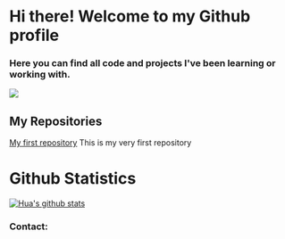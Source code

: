 # Hi there! Welcome to my Github profile

### Here you can find all code and projects I've been learning or working with.

![](https://thehubbackend.com/media/49573-0_QxsWlMTDGmTebavF.jpg)

## My Repositories

[My first repository](https://github.com/rubenjcano/MyFirstRepository) This is my very first repository

# Github Statistics
[![Hua's github stats](https://github-readme-stats.vercel.app/api?username=rubenjcano&show_icons=true&theme=dark)](https://github.com/rubenjcano/github-readme-stats)

### Contact:
